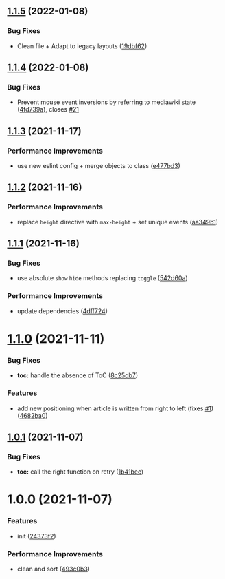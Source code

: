 ## [1.1.5](https://github.com/bamdadsabbagh/wikipedia-plus--extension/compare/v1.1.4...v1.1.5) (2022-01-08)


### Bug Fixes

* Clean file + Adapt to legacy layouts ([19dbf62](https://github.com/bamdadsabbagh/wikipedia-plus--extension/commit/19dbf624fd76d4514c094b3e246ae8ef6ae58394))

## [1.1.4](https://github.com/bamdadsabbagh/wikipedia-plus--extension/compare/v1.1.3...v1.1.4) (2022-01-08)


### Bug Fixes

* Prevent mouse event inversions by referring to mediawiki state ([4fd739a](https://github.com/bamdadsabbagh/wikipedia-plus--extension/commit/4fd739ab86cf50d92ac28942ae734c3e1efcb8d7)), closes [#21](https://github.com/bamdadsabbagh/wikipedia-plus--extension/issues/21)

## [1.1.3](https://github.com/bamdadsabbagh/wikipedia-plus--extension/compare/v1.1.2...v1.1.3) (2021-11-17)


### Performance Improvements

* use new eslint config + merge objects to class ([e477bd3](https://github.com/bamdadsabbagh/wikipedia-plus--extension/commit/e477bd32bc2952b7610df4eb08589b6e5ec44b68))

## [1.1.2](https://github.com/bamdadsabbagh/wikipedia-plus--extension/compare/v1.1.1...v1.1.2) (2021-11-16)


### Performance Improvements

* replace `height` directive with `max-height` + set unique events ([aa349b1](https://github.com/bamdadsabbagh/wikipedia-plus--extension/commit/aa349b12362b81919931eea46387c922b6a1cc85))

## [1.1.1](https://github.com/bamdadsabbagh/wikipedia-plus--extension/compare/v1.1.0...v1.1.1) (2021-11-16)


### Bug Fixes

* use absolute `show` `hide` methods replacing `toggle` ([542d60a](https://github.com/bamdadsabbagh/wikipedia-plus--extension/commit/542d60ad1ab895d4c9946708cd50b810925501af))


### Performance Improvements

* update dependencies ([4dff724](https://github.com/bamdadsabbagh/wikipedia-plus--extension/commit/4dff7246ae67cf9417630d1fe63d969e6a085877))

# [1.1.0](https://github.com/bamdadsabbagh/wikipedia-plus--extension/compare/v1.0.1...v1.1.0) (2021-11-11)


### Bug Fixes

* **toc:** handle the absence of ToC ([8c25db7](https://github.com/bamdadsabbagh/wikipedia-plus--extension/commit/8c25db74bc9880af769bc2e13f495ca1006e6e1c))


### Features

* add new positioning when article is written from right to left (fixes [#1](https://github.com/bamdadsabbagh/wikipedia-plus--extension/issues/1)) ([4682ba0](https://github.com/bamdadsabbagh/wikipedia-plus--extension/commit/4682ba0b58c78dee4174649f474dd7f8590c04cd))

## [1.0.1](https://github.com/bamdadsabbagh/wikipedia-plus--extension/compare/v1.0.0...v1.0.1) (2021-11-07)


### Bug Fixes

* **toc:** call the right function on retry ([1b41bec](https://github.com/bamdadsabbagh/wikipedia-plus--extension/commit/1b41bec100362382eaf1e0b5693c876e583140fc))

# 1.0.0 (2021-11-07)


### Features

* init ([24373f2](https://github.com/bamdadsabbagh/wikipedia-plus--extension/commit/24373f25c5c1fb88c5687916b58129e5ea38bc3e))


### Performance Improvements

* clean and sort ([493c0b3](https://github.com/bamdadsabbagh/wikipedia-plus--extension/commit/493c0b3325526bcf41762c6c6767eb3b0c04ebb6))
